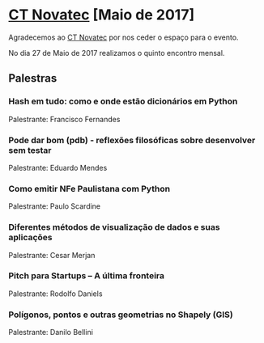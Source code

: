 # [CT Novatec][0] [Maio de 2017]


Agradecemos ao [CT Novatec][1] por nos ceder o espaço para o evento.

No dia 27 de Maio de 2017 realizamos o quinto encontro mensal.


## Palestras

### Hash em tudo: como e onde estão dicionários em Python

Palestrante: Francisco Fernandes



### Pode dar bom (pdb) - reflexões filosóficas sobre desenvolver sem testar

Palestrante: Eduardo Mendes



### Como emitir NFe Paulistana com Python

Palestrante: Paulo Scardine



### Diferentes métodos de visualização de dados e suas aplicações

Palestrante: Cesar Merjan



### Pitch para Startups – A última fronteira

Palestrante: Rodolfo Daniels



### Polígonos, pontos e outras geometrias no Shapely (GIS)

Palestrante: Danilo Bellini

[0]: https://www.meetup.com/pt-BR/Grupy-SP/events/240054524/
[1]: http://ctnovatec.com.br/